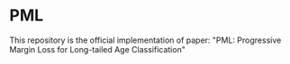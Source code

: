 # PML
This repository is the official implementation of paper: "PML: Progressive Margin Loss for Long-tailed Age Classification"
